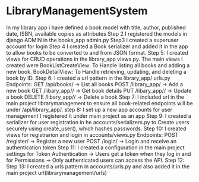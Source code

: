 # LibraryManagementSystem
In my library app i have defined a book model with title, author, published date, ISBN, available copies as attributes
Step 2
I registered the models in django ADMIN in the books_app admin.py
Step3
I created a superuser account for login
Step 4
I created a Book serializer and added it in the app to allow books to be converted to and from JSON format.
Step 5:
I created views for CRUD operations in the library_app views.py. The main views I created were
    BookListCreateView: To Handle listing all books and adding a new book.
    BookDetailView: To Handle retrieving, updating, and deleting a book by ID.
Step 6: 
I created a url pattern in the library_app/ urls.py
Endpoints:
GET /api/books/ → List all books
POST /library_app/ → Add a new book
GET /libary_app/<id>/ → Get book details
PUT /libary_app/<id>/ → Update a book
DELETE /libary_app/<id>/ → Delete a book
Step 7:
I included url in the main project librarymanagement to ensure all book-related endpoints will be under /api/library_app/.
step 8:
I set up a new app accounts for user management
I registered it under main project as an app
Step 9:
I created a serializer for user registration in he accounts/serializers.py to Create users securely using create_user(), which hashes passwords.
Step 10:
I created views for registrarion and login in accounts/views.py
Endpoints:
    POST /register/ → Register a new user
    POST /login/ → Login and receive an authentication token
Step 11:
I created a configuration in the main project settings for Token Authentication → Users get a token when they log in and for Permissions → Only authenticated users can access the API.
Step 12:
Step 13:
I created a urls pattern in accounts/urls.py and also added it in the main project url(librarymanagement/urls)








